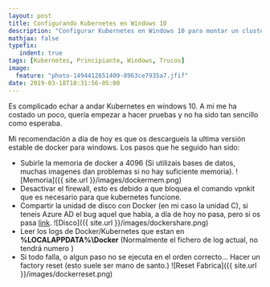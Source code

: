 ```yaml
---
layout: post
title: Configurando Kubernetes en Windows 10    
description: "Configurar Kubernetes en Windows 10 para montar un cluster no es un camino de rosas, pero aquí te enseño algun truco que te puede ayudar a desatascar cosas."
mathjax: false
typefix:
   indent: true
tags: [Kubernetes, Principiante, Windows, Trucos]
image:
  feature: "photo-1494412651409-8963ce7935a7.jfif"
date: 2019-03-18T10:31:56-05:00
---
```

Es complicado echar a andar Kubernetes en windows 10. A mi me ha costado un poco, quería empezar a hacer pruebas y no ha sido tan sencillo como esperaba.

Mi recomendación a día de hoy es que os descargueis la ultima versión estable de docker para windows.
Los pasos que he seguido han sido:
 - Subirle la memoria de docker a 4096 (Si utilizais bases de datos, muchas imagenes dan problemas si no hay suficiente memoria).
   ![Memoria]({{ site.url }}/images/dockermem.png)
 - Desactivar el firewall, esto es debido a que bloquea el comando vpnkit que es necesario para que kubernetes funcione.
 - Compartir la unidad de disco con Docker (en mi caso la unidad C), si teneis Azure AD el bug aquel que había, a día de hoy no pasa, pero si os pasa [link](https://dagope.github.io/2019/03/10/compartir-discos-docker-usuario-azuread/).
    ![Disco]({{ site.url }}/images/dockershare.png)
 - Leer los logs de Docker/Kubernetes que estan en **%LOCALAPPDATA%\Docker** (Normalmente el fichero de log actual, no tendrá numero )
 - Si todo falla, o algun paso no se ejecuta en el orden correcto... Hacer un factory reset (esto suele ser mano de santo.)
    ![Reset Fabrica]({{ site.url }}/images/dockerreset.png)